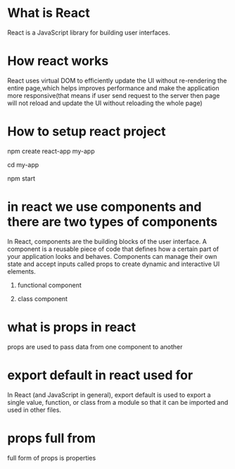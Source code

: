 # What is React 

React is a JavaScript library for building user interfaces.

# How react works

React uses virtual DOM to efficiently update the UI without re-rendering the entire page,which helps improves performance and make the application more responsive(that means if user send request to the server then page will not reload and update the UI without reloading the whole page)

# How to setup react project

npm create react-app my-app

cd my-app

npm start


# in react we use components and there are two types of components


In React, components are the building blocks of the user interface. A component is a reusable piece of code that defines how a certain part of your application looks and behaves. Components can manage their own state and accept inputs called props to create dynamic and interactive UI elements.

1) functional component

2) class component

# what is props in react

props are used to pass data from one component to another


# export default in react used for

In React (and JavaScript in general), export default is used to export a single value, function, or class from a module so that it can be imported and used in other files.


# props full from

full form of props is properties